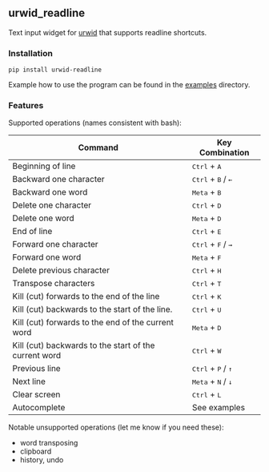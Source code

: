 urwid_readline
----

Text input widget for [urwid](https://github.com/urwid/urwid) that supports
readline shortcuts.

### Installation

`pip install urwid-readline`

Example how to use the program can be found in the
[examples](https://github.com/rr-/urwid_readline/blob/master/example/)
directory.

### Features

Supported operations (names consistent with bash):

| Command                                               | Key Combination                               |
| ----------------------------------------------------- | --------------------------------------------- |
| Beginning of line                                     | <kbd>Ctrl</kbd> + <kbd>A</kbd>                |
| Backward one character                                | <kbd>Ctrl</kbd> + <kbd>B</kbd> / <kbd>←</kbd> |
| Backward one word                                     | <kbd>Meta</kbd> + <kbd>B</kbd>                |
| Delete one character                                  | <kbd>Ctrl</kbd> + <kbd>D</kbd>                |
| Delete one word                                       | <kbd>Meta</kbd> + <kbd>D</kbd>                |
| End of line                                           | <kbd>Ctrl</kbd> + <kbd>E</kbd>                |
| Forward one character                                 | <kbd>Ctrl</kbd> + <kbd>F</kbd> / <kbd>→</kbd> |
| Forward one word                                      | <kbd>Meta</kbd> + <kbd>F</kbd>                |
| Delete previous character                             | <kbd>Ctrl</kbd> + <kbd>H</kbd>                |
| Transpose characters                                  | <kbd>Ctrl</kbd> + <kbd>T</kbd>                |
| Kill (cut) forwards to the end of the line            | <kbd>Ctrl</kbd> + <kbd>K</kbd>                |
| Kill (cut) backwards to the start of the line.        | <kbd>Ctrl</kbd> + <kbd>U</kbd>                |
| Kill (cut) forwards to the end of the current word    | <kbd>Meta</kbd> + <kbd>D</kbd>                |
| Kill (cut) backwards to the start of the current word | <kbd>Ctrl</kbd> + <kbd>W</kbd>                |
| Previous line                                         | <kbd>Ctrl</kbd> + <kbd>P</kbd> / <kbd>↑</kbd> |
| Next line                                             | <kbd>Meta</kbd> + <kbd>N</kbd> / <kbd>↓</kbd> |
| Clear screen                                          | <kbd>Ctrl</kbd> + <kbd>L</kbd>                |
| Autocomplete                                          | See examples                                  |

Notable unsupported operations (let me know if you need these):

- word transposing
- clipboard
- history, undo
